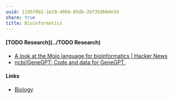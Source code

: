 ```yaml
---
uuid: 1195f8b1-1e29-4968-85db-2b735db6de3d
share: true
title: Bioinformatics
---
```

#### [TODO Research](../TODO Research)

* [A look at the Mojo language for bioinformatics | Hacker News](https://news.ycombinator.com/item?id=39325821)
* [ncbi/GeneGPT: Code and data for GeneGPT.](https://github.com/ncbi/GeneGPT)

#### Links

* [Biology](../89120ef6-487f-460a-8cb2-33c7ac246911)